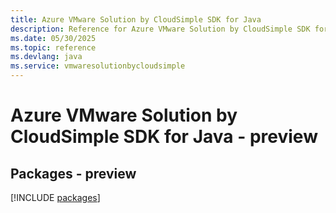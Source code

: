 ```yaml
---
title: Azure VMware Solution by CloudSimple SDK for Java
description: Reference for Azure VMware Solution by CloudSimple SDK for Java
ms.date: 05/30/2025
ms.topic: reference
ms.devlang: java
ms.service: vmwaresolutionbycloudsimple
---
```

# Azure VMware Solution by CloudSimple SDK for Java - preview
## Packages - preview
[!INCLUDE [packages](vmware-solution-by-cloudsimple-index.md)]